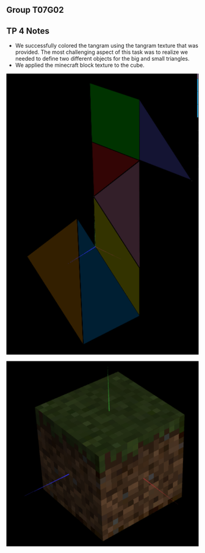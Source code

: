 ## Group T07G02

## TP 4 Notes

- We successfully colored the tangram using the tangram texture that was provided. The most challenging aspect of this task was to realize we needed to define two different objects for the big and small triangles.
- We applied the minecraft block texture to the cube.

![Tangram](screenshots/CG-t07g02-tp4-1.png)

![Cube](screenshots/CG-t07g02-tp4-2.png)

